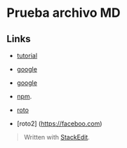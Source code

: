# Prueba archivo MD

## Links

-    [tutorial](https://agea.github.io/tutorial.md)
    
-   [google](https://www.google.com/) 

-   [google](https://www.google.com/) 
    
-   [npm](https://www.npmjs.com/package/chalk-cli).

-    [roto](https://githu.com)

-    [roto2] (https://faceboo.com)


> Written with [StackEdit](https://stackedit.io/).